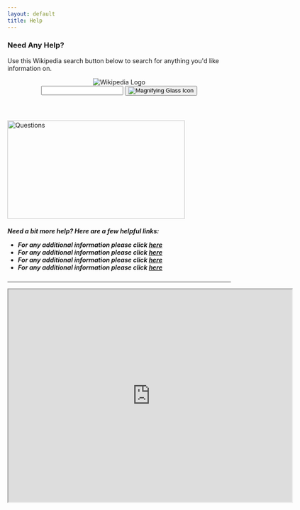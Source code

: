 ```yaml
---
layout: default
title: Help
---
```

<h3>Need Any Help?</h3>
<p>Use this Wikipedia search button below to search for anything you'd like information on.</p>
<header class="searchForm-container">
<img src="https://image.ibb.co/e6vOFQ/wikipedia.png" alt="Wikipedia Logo">
<form class="searchForm">
        <input type="search" class="searchForm-input">
        <button type="submit" class="icon searchIcon">
          <img src="https://image.ibb.co/cpG8zk/search.png" alt="Magnifying Glass Icon">
        </button>
      </form>
</header>
<section class="searchResults"></section>

<div style="clear:both;"></div>
<script src="wiki.js"></script>

<div class="row">
<div class="col-sm-4">
<p><img src="https://cdn.pixabay.com/photo/2018/01/14/22/59/cartoon-3082809_1280.png" alt="Questions" width="400" height="222"></p>
 
</div>
 
<div class="col-sm-8">
<h5>Need a bit more help? Here are a few helpful links:
       
<ul>
  <li>For any additional information please click <a href="">here</a></li>
  <li>For any additional information please click <a href="">here</a></li>
  <li>For any additional information please click <a href="">here</a></li>
  <li>For any additional information please click <a href="">here</a></li>
  </ul>       
</div>
 
 
        
<hr>
        
<iframe src="https://www.google.com/maps/d/embed?mid=1_Re4nxtJkIgPSCcPF6C9h5UDIdri7zDo&ehbc=2E312F" width="640" height="480"></iframe>
